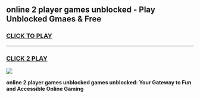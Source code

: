 
## online 2 player games unblocked - Play Unblocked Gmaes & Free
<h3>
<a href="https://premium.freeplayer.one?title=online_2_player_games_unblocked&ref=20F">CLICK TO PLAY</a></h3>
<hr>

<h3>
<a href="https://premium.freeplayer.one?title=online_2_player_games_unblocked&ref=20F">CLICK 2 PLAY</a>
  
</h3>

<a href="https://premium.freeplayer.one?title=online_2_player_games_unblocked&ref=20F/"><img src="https://clearcache.store/games.png"></a>


**online 2 player games unblocked games unblocked: Your Gateway to Fun and Accessible Online Gaming**
